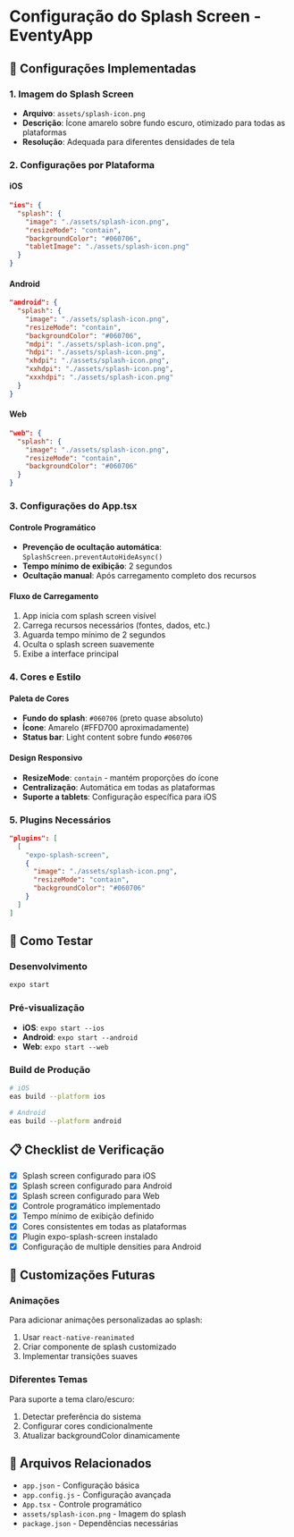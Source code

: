 # Configuração do Splash Screen - EventyApp

## 📱 Configurações Implementadas

### 1. Imagem do Splash Screen
- **Arquivo**: `assets/splash-icon.png`
- **Descrição**: Ícone amarelo sobre fundo escuro, otimizado para todas as plataformas
- **Resolução**: Adequada para diferentes densidades de tela

### 2. Configurações por Plataforma

#### iOS
```json
"ios": {
  "splash": {
    "image": "./assets/splash-icon.png",
    "resizeMode": "contain",
    "backgroundColor": "#060706",
    "tabletImage": "./assets/splash-icon.png"
  }
}
```

#### Android
```json
"android": {
  "splash": {
    "image": "./assets/splash-icon.png",
    "resizeMode": "contain",
    "backgroundColor": "#060706",
    "mdpi": "./assets/splash-icon.png",
    "hdpi": "./assets/splash-icon.png",
    "xhdpi": "./assets/splash-icon.png",
    "xxhdpi": "./assets/splash-icon.png",
    "xxxhdpi": "./assets/splash-icon.png"
  }
}
```

#### Web
```json
"web": {
  "splash": {
    "image": "./assets/splash-icon.png",
    "resizeMode": "contain",
    "backgroundColor": "#060706"
  }
}
```

### 3. Configurações do App.tsx

#### Controle Programático
- **Prevenção de ocultação automática**: `SplashScreen.preventAutoHideAsync()`
- **Tempo mínimo de exibição**: 2 segundos
- **Ocultação manual**: Após carregamento completo dos recursos

#### Fluxo de Carregamento
1. App inicia com splash screen visível
2. Carrega recursos necessários (fontes, dados, etc.)
3. Aguarda tempo mínimo de 2 segundos
4. Oculta o splash screen suavemente
5. Exibe a interface principal

### 4. Cores e Estilo

#### Paleta de Cores
- **Fundo do splash**: `#060706` (preto quase absoluto)
- **Ícone**: Amarelo (#FFD700 aproximadamente)
- **Status bar**: Light content sobre fundo `#060706`

#### Design Responsivo
- **ResizeMode**: `contain` - mantém proporções do ícone
- **Centralização**: Automática em todas as plataformas
- **Suporte a tablets**: Configuração específica para iOS

### 5. Plugins Necessários

```json
"plugins": [
  [
    "expo-splash-screen",
    {
      "image": "./assets/splash-icon.png",
      "resizeMode": "contain",
      "backgroundColor": "#060706"
    }
  ]
]
```

## 🚀 Como Testar

### Desenvolvimento
```bash
expo start
```

### Pré-visualização
- **iOS**: `expo start --ios`
- **Android**: `expo start --android` 
- **Web**: `expo start --web`

### Build de Produção
```bash
# iOS
eas build --platform ios

# Android
eas build --platform android
```

## 📋 Checklist de Verificação

- [x] Splash screen configurado para iOS
- [x] Splash screen configurado para Android  
- [x] Splash screen configurado para Web
- [x] Controle programático implementado
- [x] Tempo mínimo de exibição definido
- [x] Cores consistentes em todas as plataformas
- [x] Plugin expo-splash-screen instalado
- [x] Configuração de multiple densities para Android

## 🎨 Customizações Futuras

### Animações
Para adicionar animações personalizadas ao splash:
1. Usar `react-native-reanimated`
2. Criar componente de splash customizado
3. Implementar transições suaves

### Diferentes Temas
Para suporte a tema claro/escuro:
1. Detectar preferência do sistema
2. Configurar cores condicionalmente
3. Atualizar backgroundColor dinamicamente

## 📁 Arquivos Relacionados

- `app.json` - Configuração básica
- `app.config.js` - Configuração avançada  
- `App.tsx` - Controle programático
- `assets/splash-icon.png` - Imagem do splash
- `package.json` - Dependências necessárias 